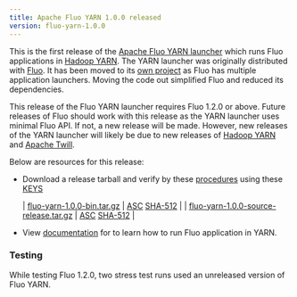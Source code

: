 ```yaml
---
title: Apache Fluo YARN 1.0.0 released
version: fluo-yarn-1.0.0
---
```


This is the first release of the [Apache Fluo YARN launcher][fluo-yarn] which runs Fluo applications in
[Hadoop YARN][YARN]. The YARN launcher was originally distributed with [Fluo][fluo]. It has been
moved to its [own project][fluo-yarn] as Fluo has multiple application launchers. Moving the code out
simplified Fluo and reduced its dependencies.

This release of the Fluo YARN launcher requires Fluo 1.2.0 or above. Future releases of Fluo should
work with this release as the YARN launcher uses minimal Fluo API. If not, a new release will be made. However,
new releases of the YARN launcher will likely be due to new releases of [Hadoop YARN][YARN] and [Apache Twill][Twill].

Below are resources for this release:

 * Download a release tarball and verify by these [procedures] using these [KEYS]
 
   | [fluo-yarn-1.0.0-bin.tar.gz][bin-release]            | [ASC][bin-asc] [SHA-512][bin-sha] |
   | [fluo-yarn-1.0.0-source-release.tar.gz][src-release] | [ASC][src-asc] [SHA-512][src-sha] |
 * View [documentation][docs] for to learn how to run Fluo application in YARN.

### Testing

While testing Fluo 1.2.0, two stress test runs used an unreleased version of Fluo YARN.
 
[procedures]: https://www.apache.org/info/verification
[KEYS]: https://www.apache.org/dist/fluo/KEYS
[bin-release]: https://www.apache.org/dyn/closer.lua/fluo/fluo-yarn/1.0.0/fluo-yarn-1.0.0-bin.tar.gz
[bin-asc]: https://www.apache.org/dist/fluo/fluo-yarn/1.0.0/fluo-yarn-1.0.0-bin.tar.gz.asc
[bin-sha]: https://www.apache.org/dist/fluo/fluo-yarn/1.0.0/fluo-yarn-1.0.0-bin.tar.gz.sha512
[src-release]: https://www.apache.org/dyn/closer.lua/fluo/fluo-yarn/1.0.0/fluo-yarn-1.0.0-source-release.tar.gz
[src-asc]: https://www.apache.org/dist/fluo/fluo-yarn/1.0.0/fluo-yarn-1.0.0-source-release.tar.gz.asc
[src-sha]: https://www.apache.org/dist/fluo/fluo-yarn/1.0.0/fluo-yarn-1.0.0-source-release.tar.gz.sha512
[docs]: /docs/fluo/1.2/administration/run-fluo-in-yarn
[fluo-yarn]: https://github.com/apache/fluo-yarn
[YARN]: https://hadoop.apache.org/docs/r2.8.0/hadoop-yarn/hadoop-yarn-site/YARN.html
[fluo]: https://github.com/apache/fluo
[Twill]: http://twill.apache.org/
